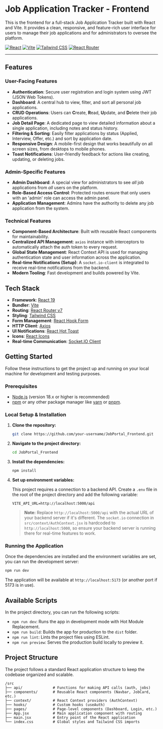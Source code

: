 
# Job Application Tracker - Frontend

This is the frontend for a full-stack Job Application Tracker built with React and Vite. It provides a clean, responsive, and feature-rich user interface for users to manage their job applications and for administrators to oversee the platform.

[![React](https://img.shields.io/badge/React-19-blue?logo=react)](https://react.dev/)
[![Vite](https://img.shields.io/badge/Vite-^6.3.5-blueviolet?logo=vite)](https://vitejs.dev/)
[![Tailwind CSS](https://img.shields.io/badge/Tailwind_CSS-^3.4-blue?logo=tailwindcss)](https://tailwindcss.com/)
[![React Router](https://img.shields.io/badge/React_Router-v7-red?logo=reactrouter)](https://reactrouter.com/)

---

## Features

### User-Facing Features
- **Authentication**: Secure user registration and login system using JWT (JSON Web Tokens).
- **Dashboard**: A central hub to view, filter, and sort all personal job applications.
- **CRUD Operations**: Users can **C**reate, **R**ead, **U**pdate, and **D**elete their job applications.
- **Job Detail Page**: A dedicated page to view detailed information about a single application, including notes and status history.
- **Filtering & Sorting**: Easily filter applications by status (Applied, Interview, Offer, etc.) and sort by application date.
- **Responsive Design**: A mobile-first design that works beautifully on all screen sizes, from desktops to mobile phones.
- **Toast Notifications**: User-friendly feedback for actions like creating, updating, or deleting jobs.

### Admin-Specific Features
- **Admin Dashboard**: A special view for administrators to see *all* job applications from *all* users on the platform.
- **Role-Based Access Control**: Protected routes ensure that only users with an 'admin' role can access the admin panel.
- **Application Management**: Admins have the authority to delete any job application from the system.

### Technical Features
- **Component-Based Architecture**: Built with reusable React components for maintainability.
- **Centralized API Management**: `axios` instance with interceptors to automatically attach the auth token to every request.
- **Global State Management**: React Context API is used for managing authentication state and user information across the application.
- **Real-time Notifications (Setup)**: A `socket.io-client` is integrated to receive real-time notifications from the backend.
- **Modern Tooling**: Fast development and builds powered by Vite.

## Tech Stack

- **Framework**: [React 19](https://react.dev/)
- **Bundler**: [Vite](https://vitejs.dev/)
- **Routing**: [React Router v7](https://reactrouter.com/)
- **Styling**: [Tailwind CSS](https://tailwindcss.com/)
- **Form Management**: [React Hook Form](https://react-hook-form.com/)
- **HTTP Client**: [Axios](https://axios-http.com/)
- **UI Notifications**: [React Hot Toast](https://react-hot-toast.com/)
- **Icons**: [React Icons](https://react-icons.github.io/react-icons/)
- **Real-time Communication**: [Socket.IO Client](https://socket.io/docs/v4/client-api/)

## Getting Started

Follow these instructions to get the project up and running on your local machine for development and testing purposes.

### Prerequisites

- [Node.js](https://nodejs.org/) (version 18.x or higher is recommended)
- [npm](https://www.npmjs.com/) or any other package manager like [yarn](https://yarnpkg.com/) or [pnpm](https://pnpm.io/).

### Local Setup & Installation

1.  **Clone the repository:**
    ```bash
    git clone https://github.com/your-username/JobPortal_Frontend.git
    ```

2.  **Navigate to the project directory:**
    ```bash
    cd JobPortal_Frontend
    ```

3.  **Install the dependencies:**
    ```bash
    npm install
    ```

4.  **Set up environment variables:**

    This project requires a connection to a backend API. Create a `.env` file in the root of the project directory and add the following variable:

    ```
    VITE_API_URL=http://localhost:5000/api
    ```

    > **Note:** Replace `http://localhost:5000/api` with the actual URL of your backend server if it's different. The `socket.io` connection in `src/context/AuthContext.jsx` is hardcoded to `http://localhost:5000`, so ensure your backend server is running there for real-time features to work.

### Running the Application

Once the dependencies are installed and the environment variables are set, you can run the development server:

```bash
npm run dev
```

The application will be available at `http://localhost:5173` (or another port if 5173 is in use).

## Available Scripts

In the project directory, you can run the following scripts:

-   `npm run dev`: Runs the app in development mode with Hot Module Replacement.
-   `npm run build`: Builds the app for production to the `dist` folder.
-   `npm run lint`: Lints the project files using ESLint.
-   `npm run preview`: Serves the production build locally to preview it.

## Project Structure

The project follows a standard React application structure to keep the codebase organized and scalable.

```
/src
├── api/              # Functions for making API calls (auth, jobs)
├── components/       # Reusable React components (Navbar, JobCard, etc.)
├── context/          # React Context providers (AuthContext)
├── hooks/            # Custom hooks (useAuth)
├── pages/            # Page-level components (Dashboard, Login, etc.)
├── App.jsx           # Main application component with routing
├── main.jsx          # Entry point of the React application
└── index.css         # Global styles and Tailwind CSS imports
```
